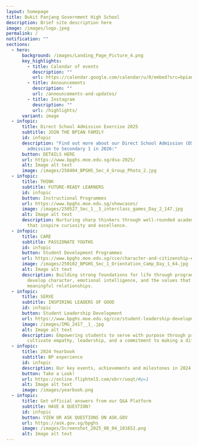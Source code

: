 ```yaml
---
layout: homepage
title: Bukit Panjang Government High School
description: Brief site description here
image: /images/logo.jpeg
permalink: /
notification: ""
sections:
  - hero:
      background: /images/Landing_Page_Picture_4.png
      key_highlights:
        - title: Calendar of events
          description: ""
          url: https://calendar.google.com/calendar/u/0/embed?src=bpian.experience@gmail.com&ctz=Asia/Singapore
        - title: Announcements
          description: ""
          url: /announcements-and-updates/
        - title: Instagram
          description: ""
          url: /highlights/
      variant: image
  - infopic:
      title: Direct School Admission Exercise 2025
      subtitle: JOIN THE BPIAN FAMILY
      id: infopic
      description: "Find out more about our Direct School Admission (DSA) Exercise for
        admission to Secondary 1 in 2026:"
      button: DETAILS HERE
      url: https://www.bpghs.moe.edu.sg/dsa-2025/
      alt: Image alt text
      image: /images/250404_BPGHS_Sec_4_Group_Photo_2.jpg
  - infopic:
      title: THINK
      subtitle: FUTURE-READY LEARNERS
      id: infopic
      button: Instructional Programmes
      url: https://www.bpghs.moe.edu.sg/showcases/
      image: /images/250527_Sec_1__3_interclass_games_Day_2_147.jpg
      alt: Image alt text
      description: Nurturing sharp thinkers through well-rounded academic programmes
        that inspire curiosity and excellence.
  - infopic:
      title: CARE
      subtitle: PASSIONATE YOUTHS
      id: infopic
      button: Student Development Programmes
      url: https://www.bpghs.moe.edu.sg/cce/character-and-citizenship-education/
      image: /images/250102_BPGHS_Sec_1_Orientation_Camp_Day_1_64.jpg
      alt: Image alt text
      description: Building strong foundations for life through programmes that
        develop character, emotional intelligence, and the values that guide
        meaningful relationships.
  - infopic:
      title: SERVE
      subtitle: INSPIRING LEADERS OF GOOD
      id: infopic
      button: Student Leadership Development
      url: https://www.bpghs.moe.edu.sg/cce/student-leadership-development/
      image: /images/IMG_2417__1_.jpg
      alt: Image alt text
      description: Empowering students to serve with purpose through programmes that
        cultivate empathy, leadership, and a commitment to making a difference.
  - infopic:
      title: 2024 Yearbook
      subtitle: BP experience
      id: infopic
      description: Our key events, achievements and milestones in 2024
      button: Take a Look!
      url: https://online.fliphtml5.com/obrr/uoqt/#p=1
      alt: Image alt text
      image: /images/yearbook.png
  - infopic:
      title: Get official answers from our Q&A Platform
      subtitle: HAVE A QUESTION?
      id: infopic
      button: VIEW OR ASK QUESTIONS ON ASK.GOV
      url: https://ask.gov.sg/bpghs
      image: /images/Screenshot_2025_08_04_101652.png
      alt: Image alt text
---
```

